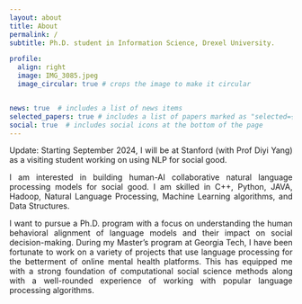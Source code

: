```yaml
---
layout: about
title: About
permalink: /
subtitle: Ph.D. student in Information Science, Drexel University. 

profile:
  align: right
  image: IMG_3085.jpeg
  image_circular: true # crops the image to make it circular


news: true  # includes a list of news items
selected_papers: true # includes a list of papers marked as "selected={true}"
social: true  # includes social icons at the bottom of the page
---
```


<p style='text-align: justify;'>
Update: Starting September 2024, I will be at Stanford (with Prof Diyi Yang) as a visiting student working on using NLP for social good.
</p>
  
<p style='text-align: justify;'> I am interested in building human-AI collaborative natural language processing models for social good. I am skilled in C++, Python, JAVA, Hadoop, Natural Language Processing, Machine Learning algorithms, and Data Structures.</p>

<p style='text-align: justify;'>I want to pursue a Ph.D. program with a focus on understanding the human behavioral alignment of language models and their impact on social decision-making. During my Master’s program at Georgia Tech, I have been fortunate to work on a variety of projects that use language processing for the betterment of online mental health platforms. This has equipped me with a strong foundation of computational social science methods along with a well-rounded experience of working with popular language processing algorithms. 
  </p>
